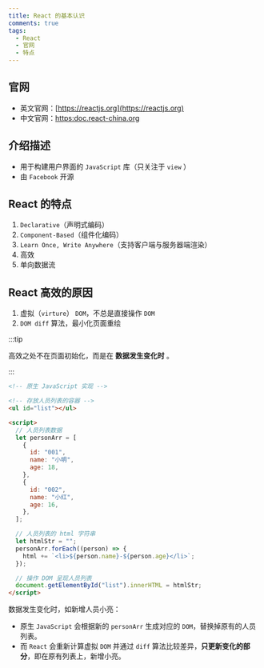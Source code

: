 ```yaml
---
title: React 的基本认识
comments: true
tags:
  - React
  - 官网
  - 特点
---
```


## 官网

- 英文官网：[https://reactjs.org](https://reactjs.org)
- 中文官网：[https:doc.react-china.org](https:doc.react-china.org)

## 介绍描述

- 用于构建用户界面的 `JavaScript` 库（只关注于 `view` ）
- 由 `Facebook` 开源

## React 的特点

1. `Declarative`（声明式编码）
2. `Component-Based`（组件化编码）
3. `Learn Once, Write Anywhere`（支持客户端与服务器端渲染）
4. 高效
5. 单向数据流

## React 高效的原因

1. 虚拟（`virture`） `DOM`，不总是直接操作 `DOM`
2. `DOM diff` 算法，最小化页面重绘

:::tip

高效之处不在页面初始化，而是在 **数据发生变化时** 。

:::

```html
<!-- 原生 JavaScript 实现 -->

<!-- 存放人员列表的容器 -->
<ul id="list"></ul>

<script>
  // 人员列表数据
  let personArr = [
    {
      id: "001",
      name: "小明",
      age: 18,
    },
    {
      id: "002",
      name: "小红",
      age: 16,
    },
  ];

  // 人员列表的 html 字符串
  let htmlStr = "";
  personArr.forEach((person) => {
    html += `<li>${person.name}-${person.age}</li>`;
  });

  // 操作 DOM 呈现人员列表
  document.getElementById("list").innerHTML = htmlStr;
</script>
```

数据发生变化时，如新增人员小亮：  
- 原生 `JavaScript` 会根据新的 `personArr` 生成对应的 `DOM`，替换掉原有的人员列表。  
- 而 `React` 会重新计算虚拟 `DOM` 并通过 `diff` 算法比较差异，**只更新变化的部分**，即在原有列表上，新增小亮。
